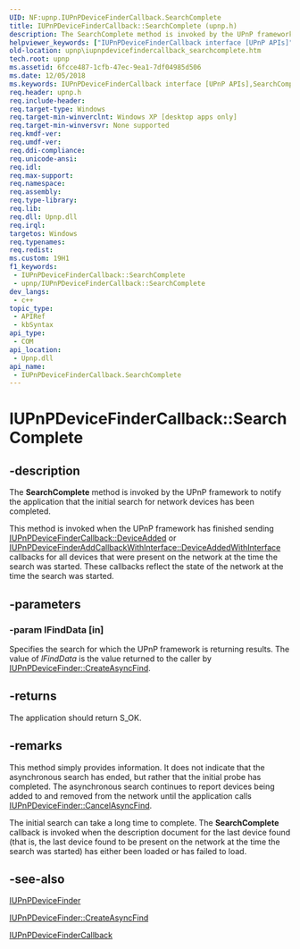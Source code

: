 ```yaml
---
UID: NF:upnp.IUPnPDeviceFinderCallback.SearchComplete
title: IUPnPDeviceFinderCallback::SearchComplete (upnp.h)
description: The SearchComplete method is invoked by the UPnP framework to notify the application that the initial search for network devices has been completed.
helpviewer_keywords: ["IUPnPDeviceFinderCallback interface [UPnP APIs]","SearchComplete method","IUPnPDeviceFinderCallback.SearchComplete","IUPnPDeviceFinderCallback::SearchComplete","SearchComplete","SearchComplete method [UPnP APIs]","SearchComplete method [UPnP APIs]","IUPnPDeviceFinderCallback interface","_upnp_iupnpdevicefindercallback_searchcomplete","upnp.iupnpdevicefindercallback_searchcomplete","upnp/IUPnPDeviceFinderCallback::SearchComplete"]
old-location: upnp\iupnpdevicefindercallback_searchcomplete.htm
tech.root: upnp
ms.assetid: 6fcce487-1cfb-47ec-9ea1-7df04985d506
ms.date: 12/05/2018
ms.keywords: IUPnPDeviceFinderCallback interface [UPnP APIs],SearchComplete method, IUPnPDeviceFinderCallback.SearchComplete, IUPnPDeviceFinderCallback::SearchComplete, SearchComplete, SearchComplete method [UPnP APIs], SearchComplete method [UPnP APIs],IUPnPDeviceFinderCallback interface, _upnp_iupnpdevicefindercallback_searchcomplete, upnp.iupnpdevicefindercallback_searchcomplete, upnp/IUPnPDeviceFinderCallback::SearchComplete
req.header: upnp.h
req.include-header: 
req.target-type: Windows
req.target-min-winverclnt: Windows XP [desktop apps only]
req.target-min-winversvr: None supported
req.kmdf-ver: 
req.umdf-ver: 
req.ddi-compliance: 
req.unicode-ansi: 
req.idl: 
req.max-support: 
req.namespace: 
req.assembly: 
req.type-library: 
req.lib: 
req.dll: Upnp.dll
req.irql: 
targetos: Windows
req.typenames: 
req.redist: 
ms.custom: 19H1
f1_keywords:
 - IUPnPDeviceFinderCallback::SearchComplete
 - upnp/IUPnPDeviceFinderCallback::SearchComplete
dev_langs:
 - c++
topic_type:
 - APIRef
 - kbSyntax
api_type:
 - COM
api_location:
 - Upnp.dll
api_name:
 - IUPnPDeviceFinderCallback.SearchComplete
---
```


# IUPnPDeviceFinderCallback::SearchComplete


## -description

The 
<b>SearchComplete</b> method is invoked by the UPnP framework to notify the application that the initial search for network devices has been completed.

This method is invoked when the UPnP framework has finished sending <a href="https://docs.microsoft.com/windows/desktop/api/upnp/nf-upnp-iupnpdevicefindercallback-deviceadded">IUPnPDeviceFinderCallback::DeviceAdded</a> or <a href="https://docs.microsoft.com/windows/desktop/api/upnp/nf-upnp-iupnpdevicefinderaddcallbackwithinterface-deviceaddedwithinterface">IUPnPDeviceFinderAddCallbackWithInterface::DeviceAddedWithInterface</a> callbacks for all devices that were present on the network at the time the search was started. These callbacks reflect the state of the network at the time the search was started.

## -parameters

### -param lFindData [in]

Specifies the search for which the UPnP framework is returning results. The value of <i>lFindData</i> is the value returned to the caller by 
<a href="https://docs.microsoft.com/windows/desktop/api/upnp/nf-upnp-iupnpdevicefinder-createasyncfind">IUPnPDeviceFinder::CreateAsyncFind</a>.

## -returns

The application should return S_OK.

## -remarks

This method simply provides information. It does not indicate that the asynchronous search has ended, but rather that the initial probe has completed. The asynchronous search continues to report devices being added to and removed from the network until the application calls 
<a href="https://docs.microsoft.com/windows/desktop/api/upnp/nf-upnp-iupnpdevicefinder-cancelasyncfind">IUPnPDeviceFinder::CancelAsyncFind</a>.

The initial search can take a long time to complete. The <b>SearchComplete</b> callback is invoked when the description document for the last device found (that is, the last device found to be present on the network at the time the search was started) has either been loaded or has failed to load.

## -see-also

<a href="https://docs.microsoft.com/windows/desktop/api/upnp/nn-upnp-iupnpdevicefinder">IUPnPDeviceFinder</a>



<a href="https://docs.microsoft.com/windows/desktop/api/upnp/nf-upnp-iupnpdevicefinder-createasyncfind">IUPnPDeviceFinder::CreateAsyncFind</a>



<a href="https://docs.microsoft.com/windows/desktop/api/upnp/nn-upnp-iupnpdevicefindercallback">IUPnPDeviceFinderCallback</a>

